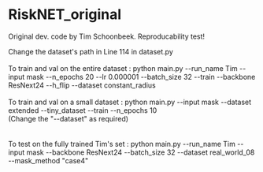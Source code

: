 # RiskNET_original

Original dev. code by Tim Schoonbeek. Reproducability test! <br>

Change the dataset's path in Line 114 in dataset.py <br>
<br>
To train and val on the entire dataset : python main.py --run_name Tim --input mask --n_epochs 20 --lr 0.000001 --batch_size 32 --train --backbone ResNext24 --h_flip --dataset constant_radius <br>
<br>
To train and val on a small dataset : python main.py --input mask --dataset extended --tiny_dataset --train --n_epochs 10 <br>
(Change the "--dataset" as required) <br>
<br>
<br>
To test on the fully trained Tim's set : python main.py --run_name Tim --input mask  --backbone ResNext24 --batch_size 32 --dataset real_world_08 --mask_method "case4"
